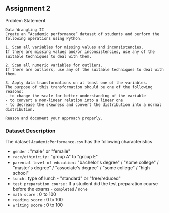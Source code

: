 ## Assignment 2


Problem Statement


```
Data Wrangling II
Create an “Academic performance” dataset of students and perform the
following operations using Python. 

1. Scan all variables for missing values and inconsistencies. 
If there are missing values and/or inconsistencies, use any of the suitable techniques to deal with them.

2. Scan all numeric variables for outliers. 
If there are outliers, use any of the suitable techniques to deal with them.

3. Apply data transformations on at least one of the variables. 
The purpose of this transformation should be one of the following reasons: 
- to change the scale for better understanding of the variable
- to convert a non-linear relation into a linear one
- to decrease the skewness and convert the distribution into a normal distribution.

Reason and document your approach properly.
```


### Dataset Description

The dataset `AcademicPerformance.csv` has the following characteristics

- `gender` : "male" or "femaile"
- `race/ethinicity` : "group A" to "group E"
- `parental level of education` : "bachelor's degree" / "some college" / "master's degree" / "associate's degree" / "some college" / "high school"
- `lunch` : type of lunch - "standard" or "free/reduced" 
- `test preparation course` : If a student did the test preparation course before the exams - `completed` / `none`
- `math score` : 0 to 100
- `reading score` : 0 to 100
- `writing score` : 0 to 100



 


